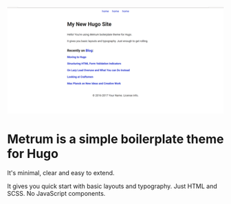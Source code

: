 ![screenshot Hugo theme](https://raw.githubusercontent.com/bart747/metrum/master/screen.png "screenshot")

# Metrum is a simple boilerplate theme for Hugo

It's minimal, clear and easy to extend.

It gives you quick start with basic layouts and typography.
Just HTML and SCSS.
No JavaScript components.


